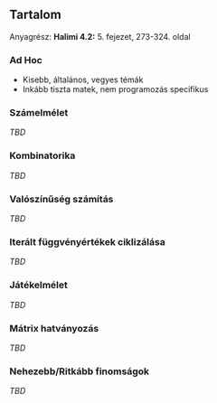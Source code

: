## Tartalom

Anyagrész: **Halimi 4.2:** 5. fejezet, 273-324. oldal

### Ad Hoc

- Kisebb, általános, vegyes témák
- Inkább tiszta matek, nem programozás specifikus

### Számelmélet

*TBD*

### Kombinatorika

*TBD*

### Valószínűség számítás

*TBD*

### Iterált függvényértékek ciklizálása

*TBD*

### Játékelmélet

*TBD*

### Mátrix hatványozás

*TBD*

### Nehezebb/Ritkább finomságok

*TBD*